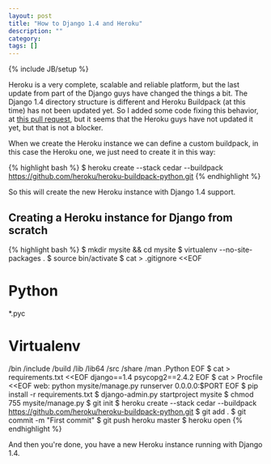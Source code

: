 ```yaml
---
layout: post
title: "How to Django 1.4 and Heroku"
description: ""
category: 
tags: []
---
```

{% include JB/setup %}


Heroku is a very complete, scalable and reliable platform, but the last update from part of the Django guys have changed the things a bit. The Django 1.4 directory structure is different and Heroku Buildpack (at this time) has not been updated yet. So I added some code fixing this behavior, at [this pull request](https://github.com/heroku/heroku-buildpack-python/pull/35), but it seems that the Heroku guys have not updated it yet, but that is not a blocker.

When we create the Heroku instance we can define a custom buildpack, in this case the Heroku one, we just need to create it in this way:

{% highlight bash %}
    $ heroku create --stack cedar --buildpack https://github.com/heroku/heroku-buildpack-python.git
{% endhighlight %}

So this will create the new Heroku instance with Django 1.4 support.

## Creating a Heroku instance for Django from scratch

{% highlight bash %}
    $ mkdir mysite && cd mysite
    $ virtualenv --no-site-packages .
    $ source bin/activate
    $ cat > .gitignore <<EOF
# Python
*.pyc

# Virtualenv
/bin
/include
/build
/lib
/lib64
/src
/share
/man
.Python
EOF
    $ cat > requirements.txt <<EOF
django==1.4
psycopg2==2.4.2
EOF
    $ cat > Procfile <<EOF
web: python mysite/manage.py runserver 0.0.0.0:\$PORT
EOF
    $ pip install -r requirements.txt
    $ django-admin.py startproject mysite
    $ chmod 755 mysite/manage.py
    $ git init
    $ heroku create --stack cedar --buildpack https://github.com/heroku/heroku-buildpack-python.git
    $ git add .
    $ git commit -m "First commit"
    $ git push heroku master
    $ heroku open
{% endhighlight %}

And then you're done, you have a new Heroku instance running with Django 1.4.